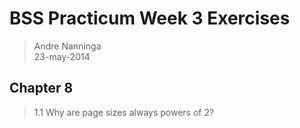 # BSS Practicum Week 3 Exercises

> Andre Nanninga  
> 23-may-2014  

## Chapter 8

> 1.1 Why are page sizes always powers of 2?
